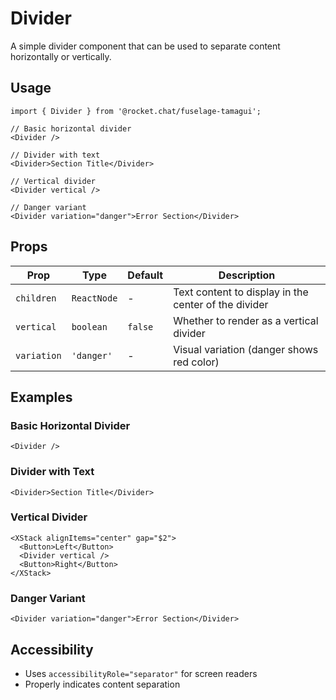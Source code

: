 # Divider

A simple divider component that can be used to separate content horizontally or vertically.

## Usage

```tsx
import { Divider } from '@rocket.chat/fuselage-tamagui';

// Basic horizontal divider
<Divider />

// Divider with text
<Divider>Section Title</Divider>

// Vertical divider
<Divider vertical />

// Danger variant
<Divider variation="danger">Error Section</Divider>
```

## Props

| Prop | Type | Default | Description |
|------|------|---------|-------------|
| `children` | `ReactNode` | - | Text content to display in the center of the divider |
| `vertical` | `boolean` | `false` | Whether to render as a vertical divider |
| `variation` | `'danger'` | - | Visual variation (danger shows red color) |

## Examples

### Basic Horizontal Divider
```tsx
<Divider />
```

### Divider with Text
```tsx
<Divider>Section Title</Divider>
```

### Vertical Divider
```tsx
<XStack alignItems="center" gap="$2">
  <Button>Left</Button>
  <Divider vertical />
  <Button>Right</Button>
</XStack>
```

### Danger Variant
```tsx
<Divider variation="danger">Error Section</Divider>
```

## Accessibility

- Uses `accessibilityRole="separator"` for screen readers
- Properly indicates content separation
